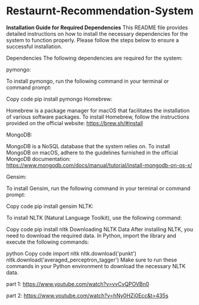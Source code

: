 # Restaurnt-Recommendation-System

**Installation Guide for Required Dependencies**
This README file provides detailed instructions on how to install the necessary dependencies for the system to function properly. Please follow the steps below to ensure a successful installation.

Dependencies
The following dependencies are required for the system:

pymongo:

To install pymongo, run the following command in your terminal or command prompt:

Copy code
pip install pymongo
Homebrew:

Homebrew is a package manager for macOS that facilitates the installation of various software packages. To install Homebrew, follow the instructions provided on the official website: https://brew.sh/#install

MongoDB:

MongoDB is a NoSQL database that the system relies on. To install MongoDB on macOS, adhere to the guidelines furnished in the official MongoDB documentation: https://www.mongodb.com/docs/manual/tutorial/install-mongodb-on-os-x/

Gensim:

To install Gensim, run the following command in your terminal or command prompt:

Copy code
pip install gensim
NLTK:

To install NLTK (Natural Language Toolkit), use the following command:

Copy code
pip install nltk
Downloading NLTK Data
After installing NLTK, you need to download the required data. In Python, import the library and execute the following commands:

python
Copy code
import nltk
nltk.download('punkt')
nltk.download('averaged_perceptron_tagger')
Make sure to run these commands in your Python environment to download the necessary NLTK data.



part 1: https://www.youtube.com/watch?v=vvCvQPOVBn0

part 2: https://www.youtube.com/watch?v=hNy0HZj0Ecc&t=435s

